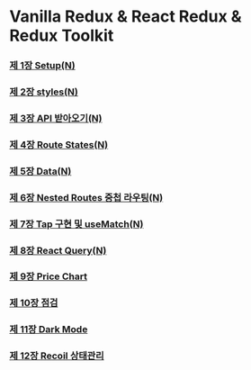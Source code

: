 # Vanilla Redux & React Redux & Redux Toolkit

### [제 1장 Setup(N)](https://delicate-credit-20c.notion.site/1-Setup-N-41511356f95945b9b11b6eef026c2297)

### [제 2장 styles(N)](https://delicate-credit-20c.notion.site/2-styles-N-b03c6d7900e34f9b829d1a710e76e33c)

### [제 3장 API 받아오기(N)](https://delicate-credit-20c.notion.site/3-API-N-7037748429b14243a507c6efd760f5c3)

### [제 4장 Route States(N)](https://delicate-credit-20c.notion.site/4-Route-States-N-b74f799266f249d2805230b4ce011d23)

### [제 5장 Data(N)](https://delicate-credit-20c.notion.site/5-Data-N-559ac151bb4a47a991d20f60d3024586)

### [제 6장 Nested Routes 중첩 라우팅(N)](https://delicate-credit-20c.notion.site/6-Nested-Routes-N-ab09d222e4f84696bd6c8d6b97d5ff7c)

### [제 7장 Tap 구현 및 useMatch(N)](https://delicate-credit-20c.notion.site/7-Tap-useMatch-N-0e4052af0d1e41de994cac679f34b2bf)

### [제 8장 React Query(N)](https://delicate-credit-20c.notion.site/8-React-Query-N-9483918815c841e7a3cd09de8dfec84f)

### [제 9장 Price Chart](https://delicate-credit-20c.notion.site/9-Price-Chart-21f5b0e6daa04f0a8dc8ee29668c39d7)

### [제 10장 점검](https://delicate-credit-20c.notion.site/10-eb766541fb534da8b1b5044006a523d0)

### [제 11장 Dark Mode](https://delicate-credit-20c.notion.site/11-Dark-Mode-d5f81e623bf245db991ec172b6bac284)

### [제 12장 Recoil 상태관리](https://delicate-credit-20c.notion.site/12-Recoil-00980aad754f4a94b208595f5493a296)
